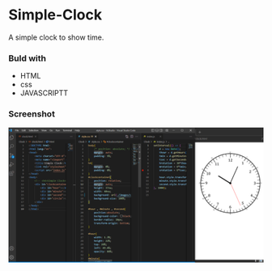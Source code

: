 # Simple-Clock
A simple clock to show time.

### Buld with
* HTML
* css
* JAVASCRIPTT

### Screenshot
![sample](images/clockS.png)
